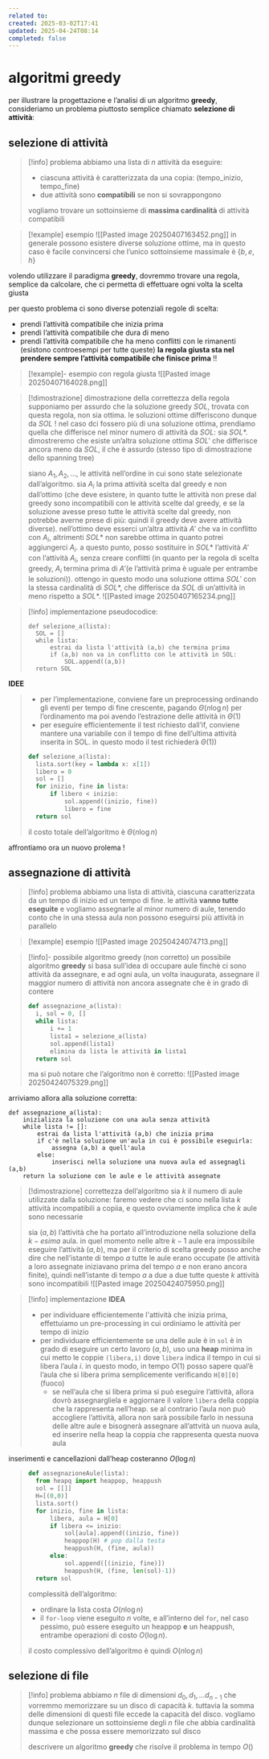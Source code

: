 ```yaml
---
related to: 
created: 2025-03-02T17:41
updated: 2025-04-24T08:14
completed: false
---
```

# algoritmi greedy
per illustrare la progettazione e l’analisi di un algoritmo **greedy**, consideriamo un problema piuttosto semplice chiamato **selezione di attività**:
## selezione di attività
>[!info] problema
>abbiamo una lista di $n$ attività da eseguire:
>- ciascuna attività è caratterizzata da una copia: (tempo_inizio, tempo_fine)
>- due attività sono **compatibili** se non si sovrappongono
>
>vogliamo trovare un sottoinsieme di **massima cardinalità** di attività compatibili 

>[!example] esempio
![[Pasted image 20250407163452.png]]
in generale possono esistere diverse soluzione ottime, ma in questo caso è facile convincersi che l’unico sottoinsieme massimale è $\{b,e,h\}$

volendo utilizzare il paradigma **greedy**, dovremmo trovare una regola, semplice da calcolare, che ci permetta di effettuare ogni volta la scelta giusta

per questo problema ci sono diverse potenziali regole di scelta:
- prendi l’attività compatibile che inizia prima
- prendi l’attività compatibile che dura di meno
- prendi l’attività compatibile che ha meno conflitti con le rimanenti
(esistono controesempi per tutte queste)
**la regola giusta sta nel prendere sempre l’attività compatibile che finisce prima** !!
>[!example]- esempio con regola giusta
![[Pasted image 20250407164028.png]]

>[!dimostrazione] dimostrazione della correttezza della regola
supponiamo per assurdo che la soluzione greedy $SOL$, trovata con questa regola, non sia ottima. le soluzioni ottime differiscono dunque da $SOL$ ! 
>nel caso dci fossero più di una soluzione ottima, prendiamo quella che differisce nel minor numero di attività da $SOL$: sia $SOL*$. dimostreremo che esiste un’altra soluzione ottima $SOL'$ che differisce ancora meno da $SOL$, il che è assurdo (stesso tipo di dimostrazione dello spanning tree)
>
>siano $A_{1}, A_{2}, \dots$, le attività nell’ordine in cui sono state selezionate dall’algoritmo. sia $A_{i}$ la prima attività scelta dal greedy e non dall’ottimo (che deve esistere, in quanto tutte le attività non prese dal greedy sono incompatibili con le attività scelte dal greedy, e se la soluzione avesse preso tutte le attività scelte dal greedy, non potrebbe averne prese di più: quindi il greedy deve avere attività diverse).
>nell’ottimo deve esserci un’altra attività $A'$ che va in conflitto con $A_{i}$, altrimenti $SOL*$ non sarebbe ottima in quanto potrei aggiungerci $A_{i}$.
>a questo punto, posso sostituire in $SOL*$ l’attività $A'$ con l’attività $A_{i}$, senza creare conflitti (in quanto per la regola di scelta greedy, $A_i$ termina prima di $A'$(e l’attività prima è uguale per entrambe le soluzioni)).
>ottengo in questo modo una soluzione ottima $SOL'$ con la stessa cardinalità di $SOL*$, che differisce da $SOL$ di un’attività in meno rispetto a $SOL*$.
>![[Pasted image 20250407165234.png]]

>[!info] implementazione
pseudocodice:
>```
>def selezione_a(lista):
>	SOL = []
>	while lista:
>		estrai da lista l'attività (a,b) che termina prima
>		if (a,b) non va in conflitto con le attività in SOL: 
>			SOL.append((a,b))
>	return SOL
>```
**IDEE**
>- per l’implementazione, conviene fare un preprocessing ordinando gli eventi per tempo di fine crescente, pagando $\Theta(n\log n)$ per l’ordinamento ma poi avendo l’estrazione delle attività in $\Theta(1)$
>- per eseguire efficientemente il test richiesto dall’if, conviene mantere una variabile con il tempo di fine dell’ultima attività inserita in SOL. in questo modo il test richiederà $\Theta(1))$
>```python
>def selezione_a(lista):
>	lista.sort(key = lambda x: x[1])
>	libero = 0
>	sol = []
>	for inizio, fine in lista:
>		if libero < inizio:
>			sol.append((inizio, fine))
>			libero = fine
>	return sol
>```
>il costo totale dell’algoritmo è $\Theta(n\log n)$

affrontiamo ora un nuovo prolema !
## assegnazione di attività
>[!info] problema
abbiamo una lista di attività, ciascuna caratterizzata da un tempo di inizio ed un tempo di fine. le attività **vanno tutte eseguite** e vogliamo assegnarle al minor numero di aule, tenendo conto che in una stessa aula non possono eseguirsi più attività in parallelo

>[!example] esempio
![[Pasted image 20250424074713.png]]

>[!info]- possibile algoritmo greedy (non corretto)
un possibile algoritmo **greedy** si basa sull’idea di occupare aule finchè ci sono attività da assegnare, e ad ogni aula, un volta inaugurata, assegnare il maggior numero di attività non ancora assegnate che è in grado di contere
>```python
>def assegnazione_a(lista):
>	i, sol = 0, []
>	while lista:
>		i += 1
>		lista1 = selezione_a(lista)
>		sol.append(lista1)
>		elimina da lista le attività in lista1
>	return sol
>```
>ma si può notare che l’algoritmo non è corretto: 
![[Pasted image 20250424075329.png]]

arriviamo allora alla soluzione corretta:
```
def assegnazione_a(lista):
	inizializza la soluzione con una aula senza attività
	while lista != []:
		estrai da lista l'attività (a,b) che inizia prima
		if c'è nella soluzione un'aula in cui è possibile eseguirla:
			assegna (a,b) a quell'aula
		else:
			inserisci nella soluzione una nuova aula ed assegnagli (a,b)
	return la soluzione con le aule e le attività assegnate
```

>[!dimostrazione] correttezza dell’algoritmo
sia $k$ il numero di aule utilizzate dalla soluzione: faremo vedere che ci sono nella lista $k$ attività incompatibili a copiia, e questo ovviamente implica che $k$ aule sono necessarie
>
>sia $(a,b)$ l’attività che ha portato all’introduzione nella soluzione della $k-esima$ aula. in quel momento nelle altre $k-1$ aule era impossibile eseguire l’attività $(a,b)$, ma per il criterio di scelta greedy posso anche dire che nell’istante di tempo $a$ tutte le aule erano occupate (le attività a loro assegnate iniziavano prima del tempo $a$ e non erano ancora finite), quindi nell’istante di tempo $a$ a due a due tutte queste $k$ attività sono incompatibili
![[Pasted image 20250424075950.png]]

>[!info] implementazione
**IDEA**
>- per individuare efficientemente l'attività che inizia prima, effettuiamo un pre-processing in cui ordiniamo le attività per tempo di inizio
>- per individuare efficientemente se una delle aule è in `sol` è in grado di eseguire un certo lavoro $(a,b)$, uso una **heap** minima in cui metto le coppie `(libera,i)` dove `libera` indica il tempo in cui si libera l’aula $i$. in questo modo, in tempo $O(1)$ posso sapere qual’è l’aula che si libera prima semplicemente verificando `H[0][0]` (fuoco)
>	- se nell’aula che si libera prima si può eseguire l’attività, allora dovrò assegnargliela e aggiornare il valore `libera` della coppia che la rappresenta nell’heap. se al contrario l’aula non può accogliere l’attività, allora non sarà possibile farlo in nessuna delle altre aule e bisognerà assegnare all’attvità un nuova aula, ed inserire nella heap la coppia che rappresenta questa nuova aula
>
inserimenti e cancellazioni dall’heap costeranno $O(\log n)$
>```python
>def assegnazioneAule(lista):
>	from heapq import heappop, heappush
>	sol = [[]]
>	H=[(0,0)]
>	lista.sort()
>	for inizio, fine in lista:
>		libera, aula = H[0]
>		if libera <= inizio:
>			sol[aula].append((inizio, fine))
>			heappop(H) # pop dalla testa
>			heappush(H, (fine, aula))
>		else:
>			sol.append([(inizio, fine)])
>			heappush(H, (fine, len(sol)-1))
>	return sol
>```
>complessità dell’algoritmo:
>- ordinare la lista costa $O(n\log n)$
>- il `for-loop` viene eseguito $n$ volte, e all’interno del `for`, nel caso pessimo, può essere eseguito un heappop **e** un heappush, entrambe operazioni di costo $O(\log n)$. 
>
>il costo complessivo dell’algoritmo è quindi $O(n\log n)$

## selezione di file
>[!info] problema
abbiamo $n$ file di dimensioni $d_{0}, d_{1}, \dots d_{n-1}$ che vorremmo memorizzare su un disco di capacità $k$. tuttavia la somma delle dimensioni di questi file eccede la capacità del disco. vogliamo dunque selezionare un sottoinsieme degli $n$ file che abbia cardinalità massima e che possa essere memorizzato sul disco
>
>descrivere un algoritmo **greedy** che risolve il problema in tempo $O()$